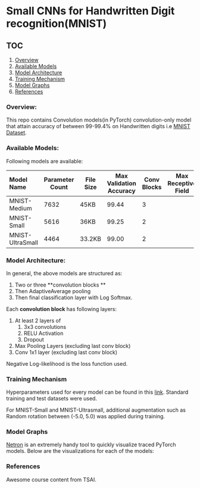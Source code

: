# Small CNNs for Handwritten Digit recognition(MNIST)

## TOC

1. [Overview](#overview)
2. [Available Models](#available-models)
3. [Model Architecture](#model-architecture)
4. [Training Mechanism](#training-mechanism)
5. [Model Graphs](#model-graphs)
6. [References](#references)

### Overview:

 This repo contains Convolution models(in PyTorch) convolution-only model that attain accuracy of between 99-99.4% on Handwritten digits i.e [MNIST Dataset](http://yann.lecun.com/exdb/mnist/).

### Available Models:

Following models are available:

| Model Name       | Parameter Count | File Size | Max Validation Accuracy | Conv Blocks | Max Receptive Field | Model State_Dict | Training Notebook |
| :--------------- | --------------- | --------- | ----------------------- | ----------- | ------------------- | ---------------- | ----------------- |
| MNIST-Medium     | 7632            | 45KB      | 99.44                   | 3           |                     |                  |                   |
| MNIST-Small      | 5616            | 36KB      | 99.25                   | 2           |                     |                  |                   |
| MNIST-UltraSmall | 4464            | 33.2KB    | 99.00                   | 2           |                     |                  |                   |

### Model Architecture:

In general, the above models are structured as:

1. Two or three **convolution blocks **
2. Then AdaptiveAverage pooling 
3. Then final classification layer with Log Softmax.

Each **convolution block** has following layers:

1. At least 2 layers of 
   1. 3x3 convolutions
   2. RELU Activation
   3. Dropout
2. Max Pooling Layers (excluding last conv block)
3. Conv 1x1 layer (excluding last conv block)

Negative Log-likelihood is the loss function used.

### Training Mechanism

Hyperparameters used for every model can be found in this [link](). Standard training and test datasets were used.

For MNIST-Small and MNIST-Ultrasmall, additional augmentation such as Random rotation between (-5.0, 5.0) was applied during training.

### Model Graphs

[Netron](https://github.com/lutzroeder/netron) is an extremely handy tool to quickly visualize traced PyTorch models. Below are the visualizations for each of the models:

### References

Awesome course content from TSAI.
